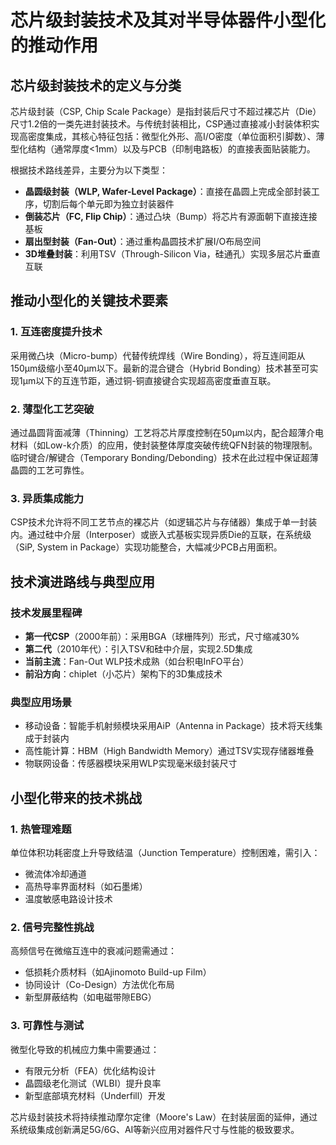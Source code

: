 # 芯片级封装技术及其对半导体器件小型化的推动作用

## 芯片级封装技术的定义与分类

芯片级封装（CSP, Chip Scale Package）是指封装后尺寸不超过裸芯片（Die）尺寸1.2倍的一类先进封装技术。与传统封装相比，CSP通过直接减小封装体积实现高密度集成，其核心特征包括：微型化外形、高I/O密度（单位面积引脚数）、薄型化结构（通常厚度<1mm）以及与PCB（印制电路板）的直接表面贴装能力。

根据技术路线差异，主要分为以下类型：
- **晶圆级封装（WLP, Wafer-Level Package）**：直接在晶圆上完成全部封装工序，切割后每个单元即为独立封装器件
- **倒装芯片（FC, Flip Chip）**：通过凸块（Bump）将芯片有源面朝下直接连接基板
- **扇出型封装（Fan-Out）**：通过重构晶圆技术扩展I/O布局空间
- **3D堆叠封装**：利用TSV（Through-Silicon Via，硅通孔）实现多层芯片垂直互联

## 推动小型化的关键技术要素

### 1. 互连密度提升技术
采用微凸块（Micro-bump）代替传统焊线（Wire Bonding），将互连间距从150μm级缩小至40μm以下。最新的混合键合（Hybrid Bonding）技术甚至可实现1μm以下的互连节距，通过铜-铜直接键合实现超高密度垂直互联。

### 2. 薄型化工艺突破
通过晶圆背面减薄（Thinning）工艺将芯片厚度控制在50μm以内，配合超薄介电材料（如Low-k介质）的应用，使封装整体厚度突破传统QFN封装的物理限制。临时键合/解键合（Temporary Bonding/Debonding）技术在此过程中保证超薄晶圆的工艺可靠性。

### 3. 异质集成能力
CSP技术允许将不同工艺节点的裸芯片（如逻辑芯片与存储器）集成于单一封装内。通过硅中介层（Interposer）或嵌入式基板实现异质Die的互联，在系统级（SiP, System in Package）实现功能整合，大幅减少PCB占用面积。

## 技术演进路线与典型应用

### 技术发展里程碑
- **第一代CSP**（2000年前）：采用BGA（球栅阵列）形式，尺寸缩减30%
- **第二代**（2010年代）：引入TSV和硅中介层，实现2.5D集成
- **当前主流**：Fan-Out WLP技术成熟（如台积电InFO平台）
- **前沿方向**：chiplet（小芯片）架构下的3D集成技术

### 典型应用场景
- 移动设备：智能手机射频模块采用AiP（Antenna in Package）技术将天线集成于封装内
- 高性能计算：HBM（High Bandwidth Memory）通过TSV实现存储器堆叠
- 物联网设备：传感器模块采用WLP实现毫米级封装尺寸

## 小型化带来的技术挑战

### 1. 热管理难题
单位体积功耗密度上升导致结温（Junction Temperature）控制困难，需引入：
- 微流体冷却通道
- 高热导率界面材料（如石墨烯）
- 温度敏感电路设计技术

### 2. 信号完整性挑战
高频信号在微缩互连中的衰减问题需通过：
- 低损耗介质材料（如Ajinomoto Build-up Film）
- 协同设计（Co-Design）方法优化布局
- 新型屏蔽结构（如电磁带隙EBG）

### 3. 可靠性与测试
微型化导致的机械应力集中需要通过：
- 有限元分析（FEA）优化结构设计
- 晶圆级老化测试（WLBI）提升良率
- 新型底部填充材料（Underfill）开发

芯片级封装技术将持续推动摩尔定律（Moore's Law）在封装层面的延伸，通过系统级集成创新满足5G/6G、AI等新兴应用对器件尺寸与性能的极致要求。